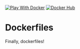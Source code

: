 [![Play With Docker](https://img.shields.io/badge/play-labs.play--with--docker.com-blue.svg)](https://labs.play-with-docker.com/) [![Docker Hub](https://img.shields.io/badge/docker%20hub-anthonymastrean-blue.svg)](https://hub.docker.com/u/anthonymastrean/)

# Dockerfiles

Finally, dockerfiles!
